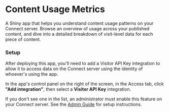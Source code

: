 # Content Usage Metrics

A Shiny app that helps you understand content usage patterns on your Connect server. Browse an overview of usage across your published content, and dive into a detailed breakdown of visit-level data for each piece of content.

### Setup

After deploying this app, you'll need to add a Visitor API Key integration to allow it to access data on the Connect server using the identity of whoever's using the app.

In the app's control panel on the right of the screen, in the Access tab, click **"Add integration"**, then select a **Visitor API Key** integration.

If you don't see one in the list, an administrator must enable this feature on your Connect server.
See the [Admin Guide](https://docs.posit.co/connect/admin/integrations/oauth-integrations/connect/) for setup instructions.
